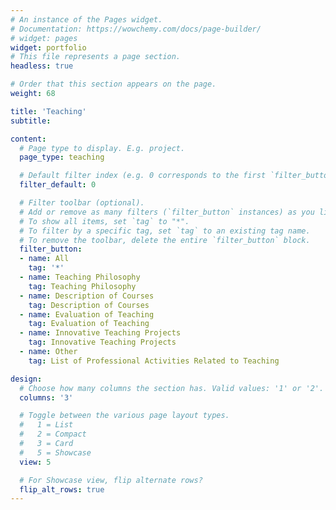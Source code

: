 ```yaml
---
# An instance of the Pages widget.
# Documentation: https://wowchemy.com/docs/page-builder/
# widget: pages
widget: portfolio
# This file represents a page section.
headless: true

# Order that this section appears on the page.
weight: 68

title: 'Teaching'
subtitle:

content:
  # Page type to display. E.g. project.
  page_type: teaching

  # Default filter index (e.g. 0 corresponds to the first `filter_button` instance below).
  filter_default: 0

  # Filter toolbar (optional).
  # Add or remove as many filters (`filter_button` instances) as you like.
  # To show all items, set `tag` to "*".
  # To filter by a specific tag, set `tag` to an existing tag name.
  # To remove the toolbar, delete the entire `filter_button` block.
  filter_button:
  - name: All
    tag: '*'
  - name: Teaching Philosophy
    tag: Teaching Philosophy
  - name: Description of Courses
    tag: Description of Courses
  - name: Evaluation of Teaching
    tag: Evaluation of Teaching
  - name: Innovative Teaching Projects
    tag: Innovative Teaching Projects
  - name: Other
    tag: List of Professional Activities Related to Teaching

design:
  # Choose how many columns the section has. Valid values: '1' or '2'.
  columns: '3'

  # Toggle between the various page layout types.
  #   1 = List
  #   2 = Compact
  #   3 = Card
  #   5 = Showcase
  view: 5

  # For Showcase view, flip alternate rows?
  flip_alt_rows: true
---
```



